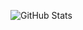 ![GitHub Stats](https://github-readme-stats.vercel.app/api?username=JOACOeze2004&show_icons=true&theme=radical)